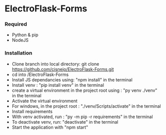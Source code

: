 ﻿# ElectroFlask-Forms 
 ### Required 
  - Python & pip
  - NodeJS
  ### Installation
 - Clone branch into local directory: git clone https://github.com/cisnejo/ElectroFlask-Forms.git
 - cd into /ElectroFlask-Forms
 - Install JS dependancies using: "npm install" in the terminal
 - Install venv : "pip install venv" in the terminal
 - create a virtual environment in the project root using : "py venv ./venv" in the terminal
 - Activate the virtual environment
 - For windows, in the project root : "./venv/Scripts/activate" in the terminal
 - Install requirements
 - With venv activated, run : "py -m pip -r requirements" in the terminal
 - To deactivate venv, run: "deactivate" in the terminal
 - Start the application with "npm start"
